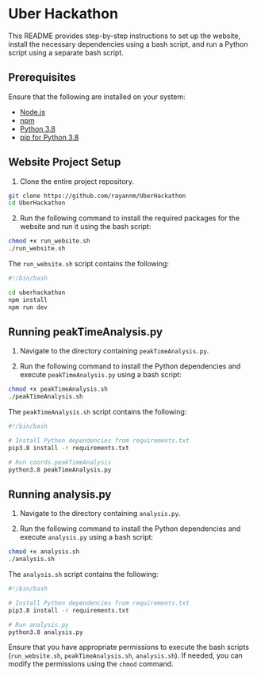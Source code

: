 # Uber Hackathon

This README provides step-by-step instructions to set up the website, install the necessary dependencies using a bash script, and run a Python script using a separate bash script.

## Prerequisites

Ensure that the following are installed on your system:
- [Node.js](https://nodejs.org/)
- [npm](https://www.npmjs.com/)
- [Python 3.8](https://www.python.org/downloads/release/python-380/)
- [pip for Python 3.8](https://pip.pypa.io/en/stable/installation/)

## Website Project Setup

1. Clone the entire project repository.

```bash
git clone https://github.com/rayannm/UberHackathon
cd UberHackathon
```

2. Run the following command to install the required packages for the website and run it using the bash script:

```bash
chmod +x run_website.sh
./run_website.sh
```

The `run_website.sh` script contains the following:

```bash
#!/bin/bash

cd uberhackathon
npm install
npm run dev
```

## Running peakTimeAnalysis.py

1. Navigate to the directory containing `peakTimeAnalysis.py`.
   
2. Run the following command to install the Python dependencies and execute `peakTimeAnalysis.py` using a bash script:

```bash
chmod +x peakTimeAnalysis.sh
./peakTimeAnalysis.sh
```

The `peakTimeAnalysis.sh` script contains the following:

```bash
#!/bin/bash

# Install Python dependencies from requirements.txt
pip3.8 install -r requirements.txt

# Run coords.peakTimeAnalysis
python3.8 peakTimeAnalysis.py
```

## Running analysis.py

1. Navigate to the directory containing `analysis.py`.
   
2. Run the following command to install the Python dependencies and execute `analysis.py` using a bash script:

```bash
chmod +x analysis.sh
./analysis.sh
```

The `analysis.sh` script contains the following:

```bash
#!/bin/bash

# Install Python dependencies from requirements.txt
pip3.8 install -r requirements.txt

# Run analysis.py
python3.8 analysis.py
```

Ensure that you have appropriate permissions to execute the bash scripts (`run_website.sh`, `peakTimeAnalysis.sh`, `analysis.sh`). If needed, you can modify the permissions using the `chmod` command.
